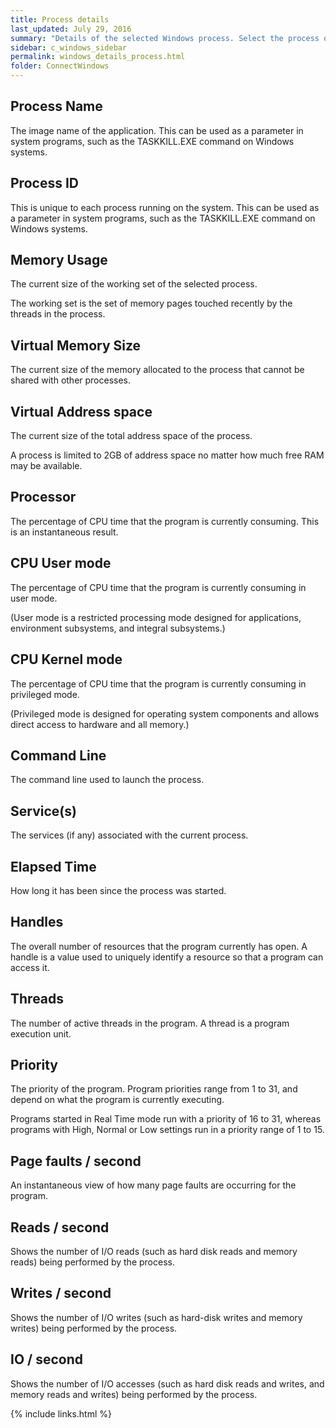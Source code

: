 ```yaml
---
title: Process details
last_updated: July 29, 2016
summary: "Details of the selected Windows process. Select the process on the Processes grid."
sidebar: c_windows_sidebar
permalink: windows_details_process.html
folder: ConnectWindows
---
```


## Process Name

The image name of the application. This can be used as a parameter in system programs, such as the TASKKILL.EXE command on Windows systems.

## Process ID

This is unique to each process running on the system. This can be used as a parameter in system programs, such as the TASKKILL.EXE command on Windows systems.

## Memory Usage

The current size of the working set of the selected process.

The working set is the set of memory pages touched recently by the threads in the process.

## Virtual Memory Size

The current size of the memory allocated to the process that cannot be shared with other processes.

## Virtual Address space

The current size of the total address space of the process.

A process is limited to 2GB of address space no matter how much free RAM may be available.

## Processor

The percentage of CPU time that the program is currently consuming. This is an instantaneous result.

## CPU User mode

The percentage of CPU time that the program is currently consuming in user mode.

(User mode is a restricted processing mode designed for applications, environment subsystems, and integral subsystems.)

## CPU Kernel mode

The percentage of CPU time that the program is currently consuming in privileged mode.

(Privileged mode is designed for operating system components and allows direct access to hardware and all memory.)

## Command Line

The command line used to launch the process.

## Service(s)

The services (if any) associated with the current process.

## Elapsed Time

How long it has been since the process was started.

## Handles

The overall number of resources that the program currently has open. A handle is a value used to uniquely identify a resource so that a program can access it.

## Threads

The number of active threads in the program. A thread is a program execution unit.

## Priority

The priority of the program. Program priorities range from 1 to 31, and depend on what the program is currently executing.

Programs started in Real Time mode run with a priority of 16 to 31, whereas programs with High, Normal or Low settings run in a priority range of 1 to 15.

## Page faults / second

An instantaneous view of how many page faults are occurring for the program.

## Reads / second

Shows the number of I/O reads (such as hard disk reads and memory reads) being performed by the process.

## Writes / second

Shows the number of I/O writes (such as hard-disk writes and memory writes) being performed by the process.

## IO / second

Shows the number of I/O accesses (such as hard disk reads and writes, and memory reads and writes) being performed by the process.

{% include links.html %}
